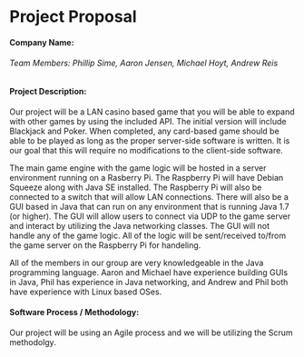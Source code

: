 Project Proposal 
=============

#### Company Name: <NAME>

###### Team Members: Phillip Sime, Aaron Jensen, Michael Hoyt, Andrew Reis

#### Project Description:

Our project will be a LAN casino based game that you will be able to expand with other games by using the included API.  The initial version will include Blackjack and Poker.  When completed, any card-based game should be able to be played as long as the proper server-side software is written.  It is our goal that this will require no modifications to the client-side software.  

The main game engine with the game logic will be hosted in a server environment running on a Rasberry Pi.  The Raspberry Pi will have Debian Squeeze along with Java SE installed.  The Raspberry Pi will also be connected to a switch that will allow LAN connections.  There will also be a GUI based in Java that can run on any environment that is running Java 1.7 (or higher).  The GUI will allow users to connect via UDP to the game server and interact by utilizing the Java networking classes.  The GUI will not handle any of the game logic.  All of the logic will be sent/received to/from the game server on the Raspberry Pi for handeling.  

All of the members in our group are very knowledgeable in the Java programming language.  Aaron and Michael have experience building GUIs in Java, Phil has experience in Java networking, and Andrew and Phil both have experience with Linux based OSes.  


#### Software Process / Methodology:

Our project will be using an Agile process and we will be utilizing the Scrum methodolgy.
